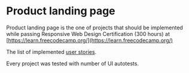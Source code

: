 # Product landing page
Product landing page is the one of projects that should be implemented while passing Responsive Web Design Certification (300 hours) at [https://learn.freecodecamp.org/](https://learn.freecodecamp.org/)


The list of implemented [user stories](https://learn.freecodecamp.org/responsive-web-design/responsive-web-design-projects/build-a-product-landing-page/).

Every project was tested with number of UI autotests.
